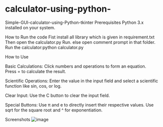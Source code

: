 # calculator-using-python-
Simple-GUI-calculator-using-Python-tkinter
Prerequisites Python 3.x installed on your system.

How to Run the code Fist install all library which is given in requirement.txt
Then open the calculator.py Run. else open comment prompt in that folder. Run the calculator:python calculator.py

How to Use

Basic Calculations: Click numbers and operations to form an equation. Press = to calculate the result.

Scientific Operations: Enter the value in the input field and select a scientific function like sin, cos, or log.

Clear Input: Use the C button to clear the input field.

Special Buttons: Use π and e to directly insert their respective values. Use sqrt for the square root and ^ for exponentiation.

Screenshots
![image](https://github.com/user-attachments/assets/9443f429-b476-4e49-8718-5d944ae2aae7)
